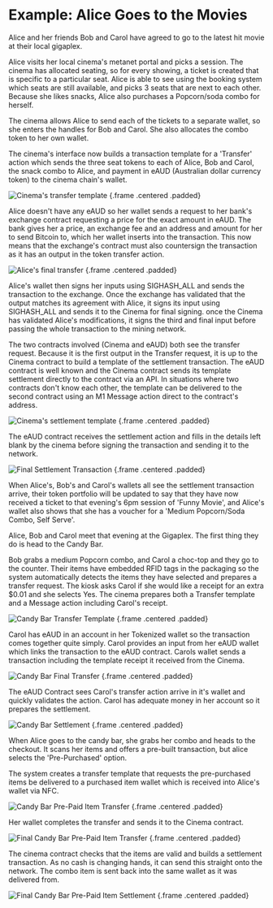 # Example: Alice Goes to the Movies

Alice and her friends Bob and Carol have agreed to go to the latest hit movie at their local gigaplex.

Alice visits her local cinema's metanet portal and picks a session. The cinema has allocated seating, so for every showing, a ticket is created that is specific to a particular seat. Alice is able to see using the booking system which seats are still available, and picks 3 seats that are next to each other.
Because she likes snacks, Alice also purchases a Popcorn/soda combo for herself.

The cinema allows Alice to send each of the tickets to a separate wallet, so she enters the handles for Bob and Carol. She also allocates the combo token to her own wallet.

The cinema's interface now builds a transaction template for a 'Transfer' action which sends the three seat tokens to each of Alice, Bob and Carol, the snack combo to Alice, and payment in eAUD (Australian dollar currency token) to the cinema chain's wallet.

![Cinema's transfer template](https://raw.githubusercontent.com/tokenized/docs/master/images/cinema-transfer-template.svg?sanitize=true "Cinema's transfer template") {.frame .centered .padded}

Alice doesn't have any eAUD so her wallet sends a request to her bank's exchange contract requesting a price for the exact amount in eAUD. The bank gives her a price, an exchange fee and an address and amount for her to send Bitcoin to, which her wallet inserts into the transaction. This now means that the exchange's contract must also countersign the transaction as it has an output in the token transfer action.

![Alice's final transfer](https://raw.githubusercontent.com/tokenized/docs/master/images/cinema-transfer-final.svg?sanitize=true "Alice's final transfer") {.frame .centered .padded}

Alice's wallet then signs her inputs using SIGHASH_ALL and sends the transaction to the exchange. Once the exchange has validated that the output matches its agreement with Alice, it signs its input using SIGHASH_ALL and sends it to the Cinema for final signing. once the Cinema has validated Alice's modifications, it signs the third and final input before passing the whole transaction to the mining network.

The two contracts involved (Cinema and eAUD) both see the transfer request. Because it is the first output in the Transfer request, it is up to the Cinema contract to build a template of the settlement transaction. The eAUD contract is well known and the Cinema contract sends its template settlement directly to the contract via an API. In situations where two contracts don't know each other, the template can be delivered to the second contract using an M1 Message action direct to the contract's address.

![Cinema's settlement template](https://raw.githubusercontent.com/tokenized/docs/master/images/cinema-settlement-template.svg?sanitize=true "Cinema's settlement template") {.frame .centered .padded}

The eAUD contract receives the settlement action and fills in the details left blank by the cinema before signing the transaction and sending it to the network.

![Final Settlement Transaction](https://raw.githubusercontent.com/tokenized/docs/master/images/cinema-final-settlement.svg?sanitize=true "Final Settlement Transaction") {.frame .centered .padded}

When Alice's, Bob's and Carol's wallets all see the settlement transaction arrive, their token portfolio will be updated to say that they have now received a ticket to that evening's 6pm session of 'Funny Movie', and Alice's wallet also shows that she has a voucher for a 'Medium Popcorn/Soda Combo, Self Serve'.

Alice, Bob and Carol meet that evening at the Gigaplex. The first thing they do is head to the Candy Bar.

Bob grabs a medium Popcorn combo, and Carol a choc-top and they go to the counter. Their items have embedded RFID tags in the packaging so the system automatically detects the items they have selected and prepares a transfer request. The kiosk asks Carol if she would like a receipt for an extra $0.01 and she selects Yes.
The cinema prepares both a Transfer template and a Message action including Carol's receipt. 

![Candy Bar Transfer Template](https://raw.githubusercontent.com/tokenized/docs/master/images/candy-bar-transfer-template.svg?sanitize=true "Candy Bar Transfer Template") {.frame .centered .padded}

Carol has eAUD in an account in her Tokenized wallet so the transaction comes together quite simply. Carol provides an input from her eAUD wallet which links the transaction to the eAUD contract. Carols wallet sends a transaction including the template receipt it received from the Cinema. 

![Candy Bar Final Transfer](https://raw.githubusercontent.com/tokenized/docs/master/images/candy-bar-transfer-final.svg?sanitize=true "Candy Bar Final Transfer") {.frame .centered .padded}

The eAUD Contract sees Carol's transfer action arrive in it's wallet and quickly validates the action. Carol has adequate money in her account so it prepares the settlement.

![Candy Bar Settlement](https://raw.githubusercontent.com/tokenized/docs/master/images/candy-bar-settlement.svg?sanitize=true "Candy Bar Settlement") {.frame .centered .padded}

When Alice goes to the candy bar, she grabs her combo and heads to the checkout. It scans her items and offers a pre-built transaction, but alice selects the 'Pre-Purchased' option.

The system creates a transfer template that requests the pre-purchased items be delivered to a purchased item wallet which is received into Alice's wallet via NFC.

![Candy Bar Pre-Paid Item Transfer](https://raw.githubusercontent.com/tokenized/docs/master/images/candy-bar-pre-paid-transfer-template.svg?sanitize=true "Candy Bar Pre-Paid Item Transfer") {.frame .centered .padded}

Her wallet completes the transfer and sends it to the Cinema contract.

![Final Candy Bar Pre-Paid Item Transfer](https://raw.githubusercontent.com/tokenized/docs/master/images/candy-bar-pre-paid-transfer-final.svg?sanitize=true "Final Candy Bar Pre-Paid Item Transfer") {.frame .centered .padded}

The cinema contract checks that the items are valid and builds a settlement transaction. As no cash is changing hands, it can send this straight onto the network. The combo item is sent back into the same wallet as it was delivered from.

![Final Candy Bar Pre-Paid Item Settlement](https://raw.githubusercontent.com/tokenized/docs/master/images/candy-bar-pre-paid-settlement.svg?sanitize=true "Final Candy Bar Pre-Paid Item Settlement") {.frame .centered .padded}
